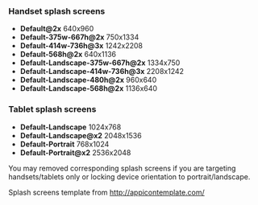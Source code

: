 ### Handset splash screens
* **Default@2x** 640x960
* **Default-375w-667h@2x** 750x1334
* **Default-414w-736h@3x** 1242x2208
* **Default-568h@2x** 640x1136
* **Default-Landscape-375w-667h@2x** 1334x750
* **Default-Landscape-414w-736h@3x** 2208x1242
* **Default-Landscape-480h@2x** 960x640
* **Default-Landscape-568h@2x** 1136x640

### Tablet splash screens
* **Default-Landscape** 1024x768
* **Default-Landscape@x2** 2048x1536
* **Default-Portrait** 768x1024
* **Default-Portrait@x2** 2536x2048

You may removed corresponding splash screens if you are targeting handsets/tablets only or locking device orientation to portrait/landscape.

Splash screens template from http://appicontemplate.com/

